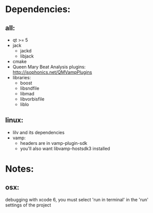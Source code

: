 # Dependencies: 

## all:
 * qt >= 5
 * jack
   * jackd
   * libjack
 * cmake
 * Queen Mary Beat Analysis plugins: http://isophonics.net/QMVampPlugins
 * libraries:
   * boost
   * libsndfile
   * libmad
   * libvorbisfile
   * liblo

## linux:
 * lilv and its dependencies
 * vamp:
   * headers are in vamp-plugin-sdk
   * you'll also want libvamp-hostsdk3 installed

# Notes:

## osx:
debugging with xcode 6, you must select 'run in terminal' in the 'run' settings of the project

